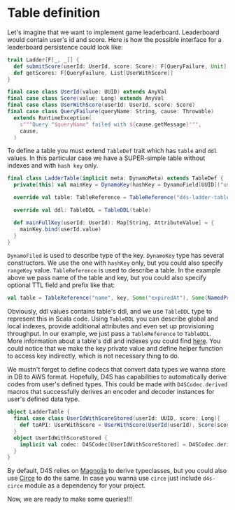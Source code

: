 # Table definition

Let's imagine that we want to implement game leaderboard. Leaderboard would contain user's id and score.
Here is how the possible interface for a leaderboard persistence could look like:
```scala
trait Ladder[F[_, _]] {
  def submitScore(userId: UserId, score: Score): F[QueryFailure, Unit]
  def getScores: F[QueryFailure, List[UserWithScore]]
}

final case class UserId(value: UUID) extends AnyVal
final case class Score(value: Long) extends AnyVal
final case class UserWithScore(userId: UserId, score: Score)
final case class QueryFailure(queryName: String, cause: Throwable)
  extends RuntimeException(
    s"""Query "$queryName" failed with ${cause.getMessage}""",
    cause,
  )
```

To define a table you must extend `TableDef` trait which has `table` and `ddl` values. In this particular case we have a SUPER-simple table without indexes
and with `hash key` only.
```scala
final class LadderTable(implicit meta: DynamoMeta) extends TableDef {
  private[this] val mainKey = DynamoKey(hashKey = DynamoField[UUID]("userId"))

  override val table: TableReference = TableReference("d4s-ladder-table", mainKey)

  override val ddl: TableDDL = TableDDL(table)

  def mainFullKey(userId: UserId): Map[String, AttributeValue] = {
    mainKey.bind(userId.value)
  }
}
``` 
`DynamoFiled` is used to describe type of the key. `DynamoKey` type has several constructors. We use the one with `hashKey` only, but you could also specify
`rangeKey` value. `TableReference` is used to describe a table. In the example above we pass name of the table and key, but you could also specify optional TTL field and prefix like that:
```scala
val table = TableReference("name", key, Some("expiredAt"), Some(NamedPrefix("tag", "prefix"))) 
```
Obviously, ddl values contains table's ddl, and we use `TableDDL` type to represent this in Scala code. Using `TableDDL` you can 
describe global and local indexes, provide additional attributes and even set up provisioning throughput. In our example, we just pass a `TableReference` to `TableDDL`.
More information about a table's ddl and indexes you could find [here](indexes.md).
You could notice that we make the key private value and define helper function to access key indirectly, which is not necessary thing to do.
 
We mustn't forget to define codecs that convert data types we wanna store in DB to AWS format. Hopefully, D4S has capabilities to automatically derive codes from user's defined types. This could be made with
`D4SCodec.derived` macros that successfully derives an encoder and decoder instances for user's defined data type.
```scala
object LadderTable {
  final case class UserIdWithScoreStored(userId: UUID, score: Long){
    def toAPI: UserWithScore = UserWithScore(UserId(userId), Score(score))
  }
  object UserIdWithScoreStored {
    implicit val codec: D4SCodec[UserIdWithScoreStored] = D4SCodec.derived[UserIdWithScoreStored]
  }
}
```
By default, D4S relies on [Magnolia](https://propensive.com/opensource/magnolia/) to derive typeclasses,
but you could also use [Circe](https://circe.github.io/circe/) to do the same. In case you wanna use `circe` just
include `d4s-circe` module as a dependency for your project.

Now, we are ready to make some queries!!!
